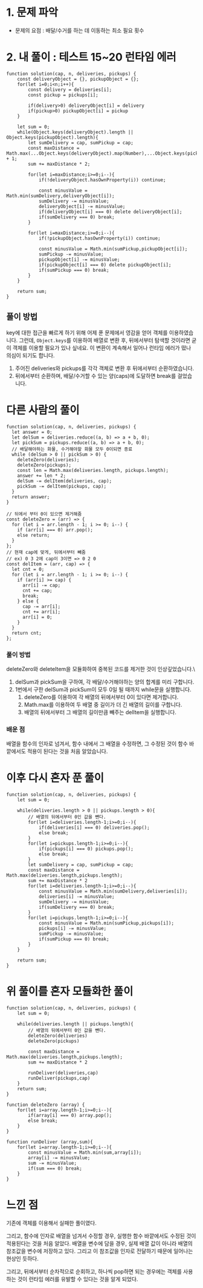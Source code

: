 # 1. 문제 파악

- 문제의 요점 : 배달/수거를 하는 데 이동하는 최소 필요 횟수

# 2. 내 풀이 : 테스트 15~20 런타임 에러

```tsx
function solution(cap, n, deliveries, pickups) {
    const deliveryObject = {}, pickupObject = {};
    for(let i=0;i<n;i++){
        const delivery = deliveries[i];
        const pickup = pickups[i];
        
        if(delivery>0) deliveryObject[i] = delivery
        if(pickup>0) pickupObject[i] = pickup
    }
    
    let sum = 0;
    while(Object.keys(deliveryObject).length || Object.keys(pickupObject).length){
        let sumDelivery = cap, sumPickup = cap;
        const maxDistance = Math.max(...Object.keys(deliveryObject).map(Number),...Object.keys(pickupObject).map(Number)) + 1;
        sum += maxDistance * 2;
        
        for(let i=maxDistance;i>=0;i--){
            if(!deliveryObject.hasOwnProperty(i)) continue;
            
            const minusValue = Math.min(sumDelivery,deliveryObject[i]);
            sumDelivery -= minusValue;
            deliveryObject[i] -= minusValue;
            if(deliveryObject[i] === 0) delete deliveryObject[i];
            if(sumDelivery === 0) break;
        }
        
        for(let i=maxDistance;i>=0;i--){
            if(!pickupObject.hasOwnProperty(i)) continue;
            
            const minusValue = Math.min(sumPickup,pickupObject[i]);
            sumPickup -= minusValue;
            pickupObject[i] -= minusValue;
            if(pickupObject[i] === 0) delete pickupObject[i];
            if(sumPickup === 0) break;
        }
    }
    
    return sum;
}
```

## 풀이 방법

key에 대한 접근을 빠르게 하기 위해 어제 푼 문제에서 영감을 얻어 객체를 이용하였습니다. 그런데, `Object.keys`를 이용하여 배열로 변환 후, 뒤에서부터 탐색할 것이라면 굳이 객체를 이용할 필요가 있나 싶네요. 이 변환이 계속해서 일어나 런타임 에러가 떴나 의심이 되기도 합니다.

1. 주어진 deliveries와 pickups를 각각 객체로 변환 후 뒤에서부터 순환하였습니다.
2. 뒤에서부터 순환하며, 배달/수거할 수 있는 양(caps)에 도달하면 break를 걸었습니다.

# 다른 사람의 풀이

```tsx
function solution(cap, n, deliveries, pickups) {
  let answer = 0;
  let delSum = deliveries.reduce((a, b) => a + b, 0);
  let pickSum = pickups.reduce((a, b) => a + b, 0);
  // 배달해야하는 화물, 수거해야할 화물 모두 0이되면 종료
  while (delSum > 0 || pickSum > 0) {
    deleteZero(deliveries);
    deleteZero(pickups);
    const len = Math.max(deliveries.length, pickups.length);
    answer += len * 2;
    delSum -= delItem(deliveries, cap);
    pickSum -= delItem(pickups, cap);
  }
  return answer;
}

// 뒤에서 부터 0이 있으면 제거해줌
const deleteZero = (arr) => {
  for (let i = arr.length - 1; i >= 0; i--) {
    if (arr[i] === 0) arr.pop();
    else return;
  }
};
// 현재 cap에 맞게, 뒤에서부터 빼줌
// ex) 0 3 2에 cap이 3이면 => 0 2 0
const delItem = (arr, cap) => {
  let cnt = 0;
  for (let i = arr.length - 1; i >= 0; i--) {
    if (arr[i] >= cap) {
      arr[i] -= cap;
      cnt += cap;
      break;
    } else {
      cap -= arr[i];
      cnt += arr[i];
      arr[i] = 0;
    }
  }
  return cnt;
};
```

### 풀이 방법

deleteZero와 deleteItem을 모듈화하여 중복된 코드를 제거한 것이 인상깊었습니다.\

1. delSum과 pickSum을 구하여, 각 배달/수거해야하는 양의 합계를 미리 구합니다.
2. 1번에서 구한 delSum과 pickSum이 모두 0일 될 때까지 while문을 실행합니다.
    1. deleteZero를 이용하여 각 배열의 뒤에서부터 0이 있다면 제거합니다.
    2. Math.max를 이용하여 두 배열 중 길이가 더 긴 배열의 길이를 구합니다.
    3. 배열의 뒤에서부터 그 배열의 길이만큼 빼주는 delItem을 실행합니다.

### 배운 점

배열을 함수의 인자로 넘겨서, 함수 내에서 그 배열을 수정하면, 그 수정된 것이 함수 바깥에서도 적용이 된다는 것을 처음 알았습니다.

# 이후 다시 혼자 푼 풀이

```tsx
function solution(cap, n, deliveries, pickups) {
    let sum = 0;
    
    while(deliveries.length > 0 || pickups.length > 0){
        // 배열의 뒤에서부터 0인 값을 뺀다.
        for(let i=deliveries.length-1;i>=0;i--){
            if(deliveries[i] === 0) deliveries.pop();
            else break;
        }
        for(let i=pickups.length-1;i>=0;i--){
            if(pickups[i] === 0) pickups.pop();
            else break;
        }
        let sumDelivery = cap, sumPickup = cap;
        const maxDistance = Math.max(deliveries.length,pickups.length);
        sum += maxDistance * 2
        for(let i=deliveries.length-1;i>=0;i--){
            const minusValue = Math.min(sumDelivery,deliveries[i]);
            deliveries[i] -= minusValue;
            sumDelivery -= minusValue;
            if(sumDelivery === 0) break;
        }
        for(let i=pickups.length-1;i>=0;i--){
            const minusValue = Math.min(sumPickup,pickups[i]);
            pickups[i] -= minusValue;
            sumPickup -= minusValue;
            if(sumPickup === 0) break;
        }
    }
    
    return sum;
}
```

# 위 풀이를 혼자 모듈화한 풀이

```tsx
function solution(cap, n, deliveries, pickups) {
    let sum = 0;
    
    while(deliveries.length || pickups.length){
        // 배열의 뒤에서부터 0인 값을 뺀다.
        deleteZero(deliveries)
        deleteZero(pickups)
        
        const maxDistance = Math.max(deliveries.length,pickups.length);
        sum += maxDistance * 2
        
        runDeliver(deliveries,cap)
        runDeliver(pickups,cap)
    }   
    return sum;
}

function deleteZero (array) {
    for(let i=array.length-1;i>=0;i--){
        if(array[i] === 0) array.pop();
        else break;
    }
}

function runDeliver (array,sum){
    for(let i=array.length-1;i>=0;i--){
        const minusValue = Math.min(sum,array[i]);
        array[i] -= minusValue;
        sum -= minusValue;
        if(sum === 0) break;
    }
}
```

# 느낀 점

기존에 객체를 이용해서 실패한 풀이였다.

그리고, 함수에 인자로 배열을 넘겨서 수정할 경우, 실행한 함수 바깥에서도 수정된 것이 적용된다는 것을 처음 알았다. 배열을 변수에 담을 경우, 실제 배열 값이 아니라 배열의 참조값을 변수에 저장하고 있다. 그리고 이 참조값을 인자로 전달하기 때문에 일어나는 현상인 듯하다.

그리고, 뒤에서부터 순차적으로 순회하고, 하나씩 pop하면 되는 경우에는 객체를 사용하는 것이 런타임 에러를 유발할 수 있다는 것을 알게 되었다.